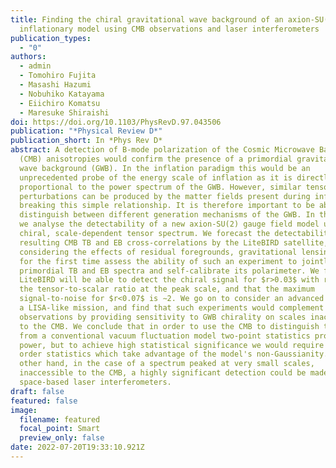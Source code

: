 ```yaml
---
title: Finding the chiral gravitational wave background of an axion-SU(2)
  inflationary model using CMB observations and laser interferometers
publication_types:
  - "0"
authors:
  - admin
  - Tomohiro Fujita
  - Masashi Hazumi
  - Nobuhiko Katayama
  - Eiichiro Komatsu
  - Maresuke Shiraishi
doi: https://doi.org/10.1103/PhysRevD.97.043506
publication: "*Physical Review D*"
publication_short: In *Phys Rev D*
abstract: A detection of B-mode polarization of the Cosmic Microwave Background
  (CMB) anisotropies would confirm the presence of a primordial gravitational
  wave background (GWB). In the inflation paradigm this would be an
  unprecedented probe of the energy scale of inflation as it is directly
  proportional to the power spectrum of the GWB. However, similar tensor
  perturbations can be produced by the matter fields present during inflation,
  breaking this simple relationship. It is therefore important to be able to
  distinguish between different generation mechanisms of the GWB. In this paper,
  we analyse the detectability of a new axion-SU(2) gauge field model using its
  chiral, scale-dependent tensor spectrum. We forecast the detectability of the
  resulting CMB TB and EB cross-correlations by the LiteBIRD satellite,
  considering the effects of residual foregrounds, gravitational lensing, and
  for the first time assess the ability of such an experiment to jointly detect
  primordial TB and EB spectra and self-calibrate its polarimeter. We find that
  LiteBIRD will be able to detect the chiral signal for $r>0.03$ with r denoting
  the tensor-to-scalar ratio at the peak scale, and that the maximum
  signal-to-noise for $r<0.07$ is ∼2. We go on to consider an advanced stage of
  a LISA-like mission, and find that such experiments would complement CMB
  observations by providing sensitivity to GWB chirality on scales inaccessible
  to the CMB. We conclude that in order to use the CMB to distinguish this model
  from a conventional vacuum fluctuation model two-point statistics provide some
  power, but to achieve high statistical significance we would require higher
  order statistics which take advantage of the model's non-Gaussianity. On the
  other hand, in the case of a spectrum peaked at very small scales,
  inaccessible to the CMB, a highly significant detection could be made using
  space-based laser interferometers.
draft: false
featured: false
image:
  filename: featured
  focal_point: Smart
  preview_only: false
date: 2022-07-20T19:33:10.921Z
---
```

